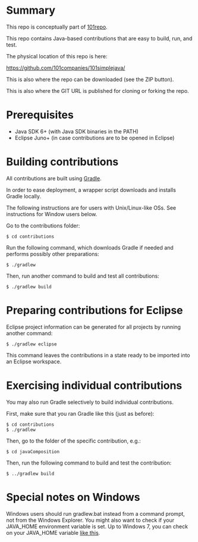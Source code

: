 # Summary

This repo is conceptually part of [101repo](http://101companies.org/wiki/101companies:Repository).

This repo contains Java-based contributions that are easy to build, run, and test.

The physical location of this repo is here:

https://github.com/101companies/101simplejava/

This is also where the repo can be downloaded (see the ZIP button).

This is also where the GIT URL is published for cloning or forking the repo.

# Prerequisites

* Java SDK 6+ (with Java SDK binaries in the PATH)
* Eclipse Juno+ (in case contributions are to be opened in Eclipse)

# Building contributions

All contributions are built using [Gradle](www.gradle.org).

In order to ease deployment, a wrapper script downloads and installs Gradle locally.

The following instructions are for users with Unix/Linux-like OSs. See instructions for Window users below. 

Go to the contributions folder:

    $ cd contributions

Run the following command, which downloads Gradle if needed and performs possibly other preparations:

    $ ./gradlew

Then, run another command to build and test all contributions:

    $ ./gradlew build
    
# Preparing contributions for Eclipse

Eclipse project information can be generated for all projects by running another command:

    $ ./gradlew eclipse

This command leaves the contributions in a state ready to be imported into an Eclipse workspace.

# Exercising individual contributions

You may also run Gradle selectively to build individual contributions.

First, make sure that you ran Gradle like this (just as before):

    $ cd contributions
    $ ./gradlew

Then, go to the folder of the specific contribution, e.g.:

    $ cd javaComposition

Then, run the following command to build and test the contribution:

    $ ../gradlew build

# Special notes on Windows

Windows users should run gradlew.bat instead from a command prompt, not from the Windows Explorer. You might also want to check if your JAVA_HOME environment variable is set. Up to Windows 7, you can check on your JAVA_HOME variable [like this](http://stackoverflow.com/questions/2619584/how-to-set-java-home-on-windows-7).
